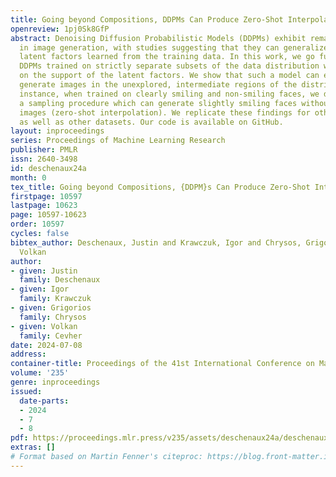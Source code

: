 ```yaml
---
title: Going beyond Compositions, DDPMs Can Produce Zero-Shot Interpolations
openreview: 1pj0Sk8GfP
abstract: Denoising Diffusion Probabilistic Models (DDPMs) exhibit remarkable capabilities
  in image generation, with studies suggesting that they can generalize by composing
  latent factors learned from the training data. In this work, we go further and study
  DDPMs trained on strictly separate subsets of the data distribution with large gaps
  on the support of the latent factors. We show that such a model can effectively
  generate images in the unexplored, intermediate regions of the distribution. For
  instance, when trained on clearly smiling and non-smiling faces, we demonstrate
  a sampling procedure which can generate slightly smiling faces without reference
  images (zero-shot interpolation). We replicate these findings for other attributes
  as well as other datasets. Our code is available on GitHub.
layout: inproceedings
series: Proceedings of Machine Learning Research
publisher: PMLR
issn: 2640-3498
id: deschenaux24a
month: 0
tex_title: Going beyond Compositions, {DDPM}s Can Produce Zero-Shot Interpolations
firstpage: 10597
lastpage: 10623
page: 10597-10623
order: 10597
cycles: false
bibtex_author: Deschenaux, Justin and Krawczuk, Igor and Chrysos, Grigorios and Cevher,
  Volkan
author:
- given: Justin
  family: Deschenaux
- given: Igor
  family: Krawczuk
- given: Grigorios
  family: Chrysos
- given: Volkan
  family: Cevher
date: 2024-07-08
address:
container-title: Proceedings of the 41st International Conference on Machine Learning
volume: '235'
genre: inproceedings
issued:
  date-parts:
  - 2024
  - 7
  - 8
pdf: https://proceedings.mlr.press/v235/assets/deschenaux24a/deschenaux24a.pdf
extras: []
# Format based on Martin Fenner's citeproc: https://blog.front-matter.io/posts/citeproc-yaml-for-bibliographies/
---
```

